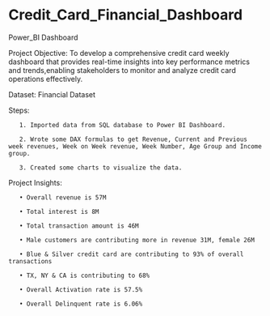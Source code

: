 # Credit_Card_Financial_Dashboard

Power_BI Dashboard

Project Objective: To develop a comprehensive credit card weekly dashboard that provides real-time insights into key performance metrics and trends,enabling stakeholders to monitor and analyze credit card operations effectively.

Dataset: Financial Dataset

Steps:

       1. Imported data from SQL database to Power BI Dashboard.
       
       2. Wrote some DAX formulas to get Revenue, Current and Previous week revenues, Week on Week revenue, Week Number, Age Group and Income group.
       
       3. Created some charts to visualize the data.
       
Project Insights: 

       • Overall revenue is 57M
       
       • Total interest is 8M
       
       • Total transaction amount is 46M
       
       • Male customers are contributing more in revenue 31M, female 26M
       
       • Blue & Silver credit card are contributing to 93% of overall transactions
       
       • TX, NY & CA is contributing to 68%
       
       • Overall Activation rate is 57.5%
       
       • Overall Delinquent rate is 6.06%
